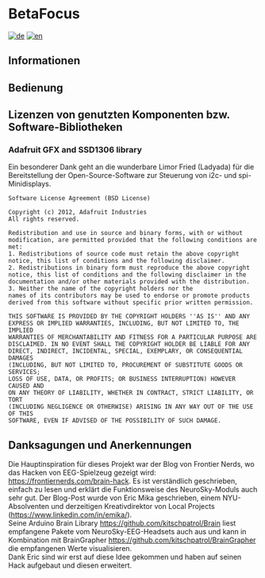 # BetaFocus
[![de](https://img.shields.io/badge/lang-de-red.svg)](https://github.com/visar77/BetaFocus/blob/main/README.de.md)
[![en](https://img.shields.io/badge/lang-en-red.svg)](https://github.com/visar77/BetaFocus/blob/main/README.md)

## Informationen

## Bedienung

## Lizenzen von genutzten Komponenten bzw. Software-Bibliotheken
### Adafruit GFX and SSD1306 library
Ein besonderer Dank geht an die wunderbare Limor Fried (Ladyada) für die Bereitstellung der Open-Source-Software zur Steuerung von i2c- und spi-Minidisplays.
```
Software License Agreement (BSD License)

Copyright (c) 2012, Adafruit Industries
All rights reserved.

Redistribution and use in source and binary forms, with or without
modification, are permitted provided that the following conditions are met:
1. Redistributions of source code must retain the above copyright
notice, this list of conditions and the following disclaimer.
2. Redistributions in binary form must reproduce the above copyright
notice, this list of conditions and the following disclaimer in the
documentation and/or other materials provided with the distribution.
3. Neither the name of the copyright holders nor the
names of its contributors may be used to endorse or promote products
derived from this software without specific prior written permission.

THIS SOFTWARE IS PROVIDED BY THE COPYRIGHT HOLDERS ''AS IS'' AND ANY
EXPRESS OR IMPLIED WARRANTIES, INCLUDING, BUT NOT LIMITED TO, THE IMPLIED
WARRANTIES OF MERCHANTABILITY AND FITNESS FOR A PARTICULAR PURPOSE ARE
DISCLAIMED. IN NO EVENT SHALL THE COPYRIGHT HOLDER BE LIABLE FOR ANY
DIRECT, INDIRECT, INCIDENTAL, SPECIAL, EXEMPLARY, OR CONSEQUENTIAL DAMAGES
(INCLUDING, BUT NOT LIMITED TO, PROCUREMENT OF SUBSTITUTE GOODS OR SERVICES;
LOSS OF USE, DATA, OR PROFITS; OR BUSINESS INTERRUPTION) HOWEVER CAUSED AND
ON ANY THEORY OF LIABILITY, WHETHER IN CONTRACT, STRICT LIABILITY, OR TORT
(INCLUDING NEGLIGENCE OR OTHERWISE) ARISING IN ANY WAY OUT OF THE USE OF THIS
SOFTWARE, EVEN IF ADVISED OF THE POSSIBILITY OF SUCH DAMAGE.
```
## Danksagungen und Anerkennungen
Die Hauptinspiration für dieses Projekt war der Blog von Frontier Nerds, wo das Hacken von EEG-Spielzeug gezeigt wird: https://frontiernerds.com/brain-hack. 
Es ist verständlich geschrieben, einfach zu lesen und erklärt die Funktionsweise des NeuroSky-Moduls auch sehr gut.
Der Blog-Post wurde von Eric Mika geschrieben, einem NYU-Absolventen und derzeitigen Kreativdirektor von Local Projects (https://www.linkedin.com/in/emika/). <br>
Seine Arduino Brain Library https://github.com/kitschpatrol/Brain liest empfangene Pakete vom NeuroSky-EEG-Headsets auch aus und kann in Kombination mit BrainGrapher https://github.com/kitschpatrol/BrainGrapher die empfangenen Werte visualisieren. <br>
Dank Eric sind wir erst auf diese Idee gekommen und haben auf seinen Hack aufgebaut und diesen erweitert.